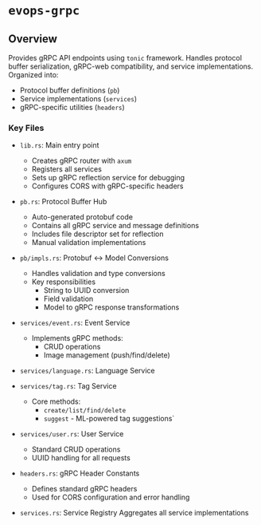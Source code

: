 # `evops-grpc`

## Overview

Provides gRPC API endpoints using `tonic` framework. Handles protocol buffer serialization, gRPC-web compatibility, and service implementations. Organized into:
- Protocol buffer definitions (`pb`)
- Service implementations (`services`)
- gRPC-specific utilities (`headers`)
### Key Files

- `lib.rs`: Main entry point
    - Creates gRPC router with `axum`
    - Registers all services
    - Sets up gRPC reflection service for debugging
    - Configures CORS with gRPC-specific headers

- `pb.rs`: Protocol Buffer Hub
    - Auto-generated protobuf code
    - Contains all gRPC service and message definitions
    - Includes file descriptor set for reflection
    - Manual validation implementations

 - `pb/impls.rs`: Protobuf ↔ Model Conversions
    - Handles validation and type conversions
    - Key responsibilities
        - String to UUID conversion
        - Field validation
        - Model to gRPC response transformations

- `services/event.rs`: Event Service
    - Implements gRPC methods:
        - CRUD operations
        - Image management (push/find/delete)

- `services/language.rs`: Language Service

- `services/tag.rs`: Tag Service
    - Core methods:
        - `create/list/find/delete`
        - `suggest` - ML-powered tag suggestions`

- `services/user.rs`: User Service
    - Standard CRUD operations
    - UUID handling for all requests

- `headers.rs`: gRPC Header Constants
    - Defines standard gRPC headers
    - Used for CORS configuration and error handling

- `services.rs`: Service Registry
Aggregates all service implementations